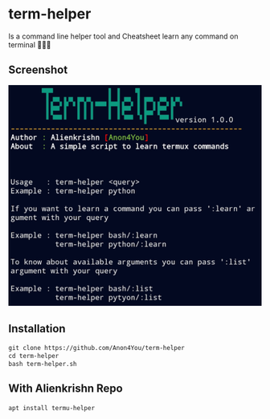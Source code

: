 # term-helper
Is a command line helper tool and Cheatsheet learn any command on terminal 🧑‍💻😗
## Screenshot
<img src="Screenshot_20240314-032744.jpg"/>

## Installation

```
git clone https://github.com/Anon4You/term-helper
cd term-helper
bash term-helper.sh
```
## With Alienkrishn Repo
```
apt install termu-helper
```
